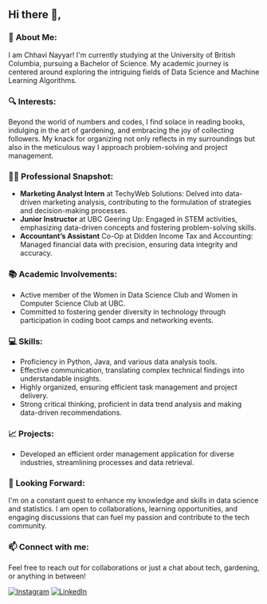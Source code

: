 
## Hi there 👋,



### 🏫 **About Me:** 

I am Chhavi Nayyar! I'm currently studying at the University of British Columbia, pursuing a Bachelor of Science. My academic journey is centered around exploring the intriguing fields of Data Science and Machine Learning Algorithms.

### 🔍 **Interests:** 

Beyond the world of numbers and codes, I find solace in reading books, indulging in the art of gardening, and embracing the joy of collecting followers. My knack for organizing not only reflects in my surroundings but also in the meticulous way I approach problem-solving and project management.

### 👩‍💻 **Professional Snapshot:**


- **Marketing Analyst Intern** at TechyWeb Solutions: Delved into data-driven marketing analysis, contributing to the formulation of strategies and decision-making processes.
- **Junior Instructor** at UBC Geering Up: Engaged in STEM activities, emphasizing data-driven concepts and fostering problem-solving skills.
- **Accountant’s Assistant** Co-Op at Didden Income Tax and Accounting: Managed financial data with precision, ensuring data integrity and accuracy.

### 📚 **Academic Involvements:**

- Active member of the Women in Data Science Club and Women in Computer Science Club at UBC.
- Committed to fostering gender diversity in technology through participation in coding boot camps and networking events.

### 💻 **Skills:**

- Proficiency in Python, Java, and various data analysis tools.
- Effective communication, translating complex technical findings into understandable insights.
- Highly organized, ensuring efficient task management and project delivery.
- Strong critical thinking, proficient in data trend analysis and making data-driven recommendations.

### 📈 **Projects:**

- Developed an efficient order management application for diverse industries, streamlining processes and data retrieval.

### 🌱 **Looking Forward:** 

I'm on a constant quest to enhance my knowledge and skills in data science and statistics. I am open to collaborations, learning opportunities, and engaging discussions that can fuel my passion and contribute to the tech community.

### 📫 **Connect with me:**

Feel free to reach out for collaborations or just a chat about tech, gardening, or anything in between!

[![Instagram](https://img.shields.io/badge/Instagram-E4405F?style=for-the-badge&logo=instagram&logoColor=white)](https://www.instagram.com/chhavszzz)
[![LinkedIn](https://img.shields.io/badge/LinkedIn-0077B5?style=for-the-badge&logo=linkedin&logoColor=white)](https://www.linkedin.com/in/chhavi-nayyar-268395205/)



